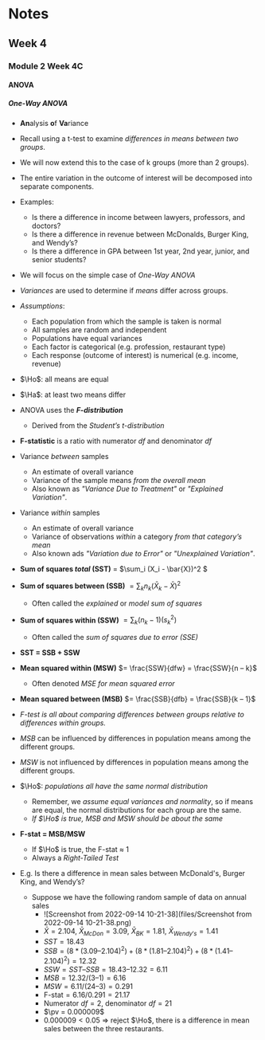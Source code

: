 $$
\newcommand{\pr}{\text{I\kern-0.15em P}}
\newcommand{\Ha}{H_a}
\newcommand{\Ho}{H_0}
\newcommand{\pv}{\text{p-value}}
\newcommand{\ss}{\sum_{i=1}^{n}}
$$


# Notes

## Week 4
### Module 2 Week 4C
#### ANOVA

##### One-Way ANOVA

- **An**alysis **o**f **Va**riance

- Recall using a t-test to examine *differences in means between two groups*. 

- We will now extend this to the case of k groups (more than 2 groups). 

- The entire variation in the outcome of interest will be decomposed into separate components. 

- Examples: 

    - Is there a difference in income between lawyers, professors, and doctors? 
    - Is there a difference in revenue between McDonalds, Burger King, and Wendy’s?
    - Is there a difference in GPA between 1st year, 2nd year, junior, and senior students? 

- We will focus on the simple case of *One-Way ANOVA*

    

- *Variances* are used to determine if *means* differ across groups. 

- *Assumptions*: 

    - Each population from which the sample is taken is normal 
    - All samples are random and independent 
    - Populations have equal variances 
    - Each factor is categorical (e.g. profession, restaurant type)
    - Each response (outcome of interest) is numerical (e.g. income, revenue) 

- $\Ho$: all means are equal 

- $\Ha$: at least two means differ

    

- ANOVA uses the ***F-distribution*** 

    - Derived from the *Student’s t-distribution* 

- **F-statistic** is a ratio with numerator $df$ and denominator $df$

- Variance *between* samples 

    - An estimate of overall variance 
    - Variance of the sample means *from the overall mean* 
    - Also known as  *"Variance Due to Treatment"* or *"Explained Variation"*.

- Variance *within* samples 

    - An estimate of overall variance
    - Variance of observations *within* a category *from that category’s mean*
    - Also known ads *"Variation due to Error"* or *"Unexplained Variation"*.

    

- **Sum of squares *total* (SST)** = $\sum_i (X_i - \bar{X})^2 $

- **Sum of squares between (SSB)** $= \sum_k n_k (\bar{X}_k - \bar{X})^2$

    - Often called the *explained* or *model sum of squares* 

- **Sum of squares within (SSW)** $= \sum_k (n_k - 1)(s_k^2)$ 

    - Often called the *sum of squares due to error (SSE)* 

- **SST = SSB + SSW**

- **Mean squared within (MSW)** $= \frac{SSW}{dfw} = \frac{SSW}{n – k}$

    - Often denoted *MSE for mean squared error* 

- **Mean squared between (MSB)** $= \frac{SSB}{dfb} = \frac{SSB}{k – 1}$

- *F-test is all about comparing differences between groups relative to differences within groups.*

    

- *MSB* can be influenced by differences in population means among the different groups. 

- *MSW* is not influenced by differences in population means among the different groups. 

- $\Ho$: *populations all have the same normal distribution* 

    - Remember, we *assume equal variances and normality*, so if means are equal, the normal distributions for each group are the same. 
    - *If $\Ho$ is true, MSB and MSW should be about the same* 

- **F-stat = MSB/MSW** 

    - If $\Ho$ is true, the F-stat ≈ 1
    - Always a *Right-Tailed Test*

    

- E.g. Is there a difference in mean sales between McDonald's, Burger King, and Wendy’s? 

    - Suppose we have the following random sample of data on annual sales
        - ![Screenshot from 2022-09-14 10-21-38](files/Screenshot from 2022-09-14 10-21-38.png)
        -  $\bar{X}= 2.104$, $\bar{X}_{McDon} = 3.09$, $\bar{X}_{BK} = 1.81$, $\bar{X}_{Wendy's}= 1.41$ 
        - $SST = 18.43$ 
        - $SSB = (8*(3.09 – 2.104)^2) + (8*(1.81 – 2.104)^2) + (8*(1.41 – 2.104)^2) = 12.32$
        - $SSW = SST – SSB = 18.43 – 12.32 = 6.11$ 
        - $MSB = 12.32 / (3 – 1) = 6.16$ 
        - $MSW = 6.11 / (24 – 3) = 0.291$
        - $\text{F-stat} = 6.16 / 0.291 = 21.17$
        - Numerator $df = 2$, denominator $df = 21$
        - $\pv = 0.000009$
        - $0.000009 < 0.05$ => reject $\Ho$, there is a difference in mean sales between the three restaurants. 
